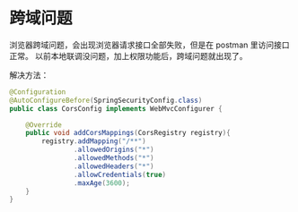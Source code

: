 # 跨域问题
浏览器跨域问题，会出现浏览器请求接口全部失败，但是在 postman 里访问接口正常。
以前本地联调没问题，加上权限功能后，跨域问题就出现了。

解决方法：
```java
@Configuration
@AutoConfigureBefore(SpringSecurityConfig.class)
public class CorsConfig implements WebMvcConfigurer {

    @Override
    public void addCorsMappings(CorsRegistry registry){
        registry.addMapping("/**")
                .allowedOrigins("*")
                .allowedMethods("*")
                .allowedHeaders("*")
                .allowCredentials(true)
                .maxAge(3600);
    }
}
```

